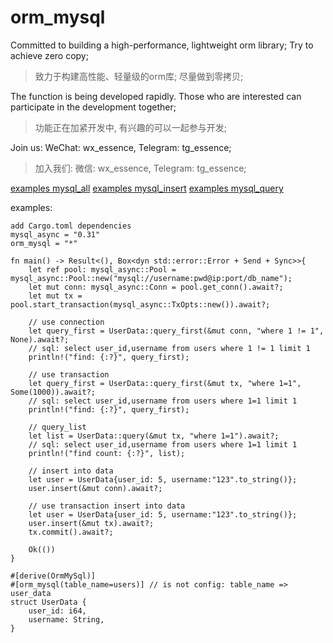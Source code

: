 # orm_mysql

Committed to building a high-performance, lightweight orm library; Try to achieve zero copy;
>致力于构建高性能、轻量级的orm库; 尽量做到零拷贝;

The function is being developed rapidly. Those who are interested can participate in the development together; 
>功能正在加紧开发中, 有兴趣的可以一起参与开发; 

Join us: WeChat: wx_essence, Telegram: tg_essence;
>加入我们: 微信: wx_essence, Telegram: tg_essence;

[examples mysql_all](https://github.com/guoyucode/orm_mysql/blob/main/examples/mysql_all.rs)
[examples mysql_insert](https://github.com/guoyucode/orm_mysql/blob/main/examples/mysql_insert.rs)
[examples mysql_query](https://github.com/guoyucode/orm_mysql/blob/main/examples/mysql_query.rs)

examples:

    add Cargo.toml dependencies
    mysql_async = "0.31"
    orm_mysql = "*"

    fn main() -> Result<(), Box<dyn std::error::Error + Send + Sync>>{
        let ref pool: mysql_async::Pool = mysql_async::Pool::new("mysql://username:pwd@ip:port/db_name");
        let mut conn: mysql_async::Conn = pool.get_conn().await?;
        let mut tx = pool.start_transaction(mysql_async::TxOpts::new()).await?;

        // use connection
        let query_first = UserData::query_first(&mut conn, "where 1 != 1", None).await?;
        // sql: select user_id,username from users where 1 != 1 limit 1
        println!("find: {:?}", query_first);

        // use transaction
        let query_first = UserData::query_first(&mut tx, "where 1=1", Some(1000)).await?;
        // sql: select user_id,username from users where 1=1 limit 1
        println!("find: {:?}", query_first);

        // query_list
        let list = UserData::query(&mut tx, "where 1=1").await?;
        // sql: select user_id,username from users where 1=1 limit 1
        println!("find count: {:?}", list);

        // insert into data
        let user = UserData{user_id: 5, username:"123".to_string()};
        user.insert(&mut conn).await?;

        // use transaction insert into data
        let user = UserData{user_id: 5, username:"123".to_string()};
        user.insert(&mut tx).await?;
        tx.commit().await?;

        Ok(())
    }

    #[derive(OrmMySql)]
    #[orm_mysql(table_name=users)] // is not config: table_name => user_data
    struct UserData {
        user_id: i64,
        username: String,
    }